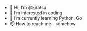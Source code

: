 - 👋 Hi, I’m @kiratsu
- 👀 I’m interested in coding
- 🌱 I’m currently learning Python, Go
- 📫 How to reach me - somehow

